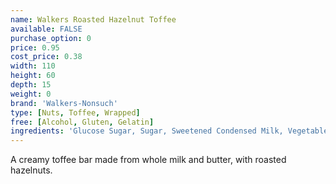 ```yaml
---
name: Walkers Roasted Hazelnut Toffee
available: FALSE
purchase_option: 0
price: 0.95
cost_price: 0.38
width: 110
height: 60
depth: 15
weight: 0
brand: 'Walkers-Nonsuch'
type: [Nuts, Toffee, Wrapped]
free: [Alcohol, Gluten, Gelatin]
ingredients: 'Glucose Sugar, Sugar, Sweetened Condensed Milk, Vegetable Oil, Roasted Hazelnuts'
---
```

A creamy toffee bar made from whole milk and butter, with roasted hazelnuts.